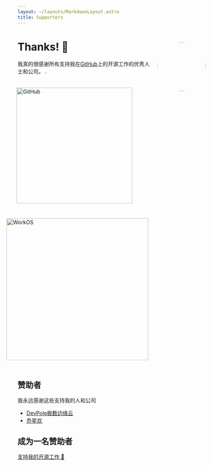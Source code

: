 ```yaml
---
layout: ~/layouts/MarkdownLayout.astro
title: Supporters
---
```


<style is:inline>
.reward-price {
	font-size: 14px;
	position: relative;
	bottom: 2px;
	left: 2px;
	letter-spacing: 0;
}

#thanks-gif {
	margin-top: 30px;
	margin-left: 20px;
	border-radius: 50%;
}

.sponsor {
	box-sizing: border-box;
	display: inline-block;
	vertical-align: middle;
	padding: 20px 0;
	margin-right: 40px;
}

.sponsor:last-of-type {
	margin-right: 0;
}

.sponsor img {
	padding: 0;
	margin: 0;
	box-shadow: none;
}

@media (prefers-color-scheme: dark) {
	.sponsor {
		background-color: #fff;
		border-radius: 5px;
		margin: 20px 0;
		padding: 20px;
		position: unset !important;
	}
}

.silver-sponsor .sponsor {
	display: block;
}

/* Fix the Twitter widget width on mobile */
twitterwidget {
	width: unset !important;
}
</style>

<img id="thanks-gif" src="https://user-images.githubusercontent.com/170270/34912417-66acc388-f8e1-11e7-8350-8e7a321ef97f.gif" width="130" align="right" class="hidden sm:block">

# Thanks! <span class="pl-2">🙌</span>

我真的很感谢所有支持我在[GitHub](https://github.com/darkmatter2048)上的开源工作的优秀人士和公司。 .

<!-- ## <span>🦄🌈</span> Sponsor <span class="reward-price">[$1500/month](https://github.com/sponsors/sindresorhus)</span>

None -->

<!-- ## <span>🦄</span> Sponsor <span class="reward-price not-prose">[$1000/month](https://www.patreon.com/bePatron?c=95723&rid=1917470)</span> -->

<a href="https://www.qiaoxh.com/?from=dyblog.online" class="sponsor" rel="nofollow" style="position:relative;left:-3px">
	<img src="/assets/thanks/logo.png" width="310" alt="GitHub">
</a>
<br>
<a href="https://www.devpole.com/?from=dyblog.online" class="sponsor" rel="nofollow" style="position:relative;left:-30px">
	<img src="/assets/thanks/poster-logo.png" width="380" alt="WorkOS">
</a>
<br>




## 赞助者 <span class="reward-price not-prose">

我永远感谢这些支持我的人和公司

- [DevPole极数边缘云](https://www.devpole.com/?from=dyblog.online)
- [乔星欢](https://www.qiaoxh.com/?from=dyblog.online)

## 成为一名赞助者

[支持我的开源工作 🙌](donate)